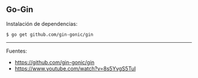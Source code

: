 ## Go-Gin

Instalación de dependencias:

    $ go get github.com/gin-gonic/gin

---

Fuentes:

+ https://github.com/gin-gonic/gin
+ https://www.youtube.com/watch?v=8s5YvgS5TuI